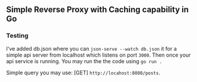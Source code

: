 ## Simple Reverse Proxy with Caching capability in Go

### Testing
I've added db.json where you can `json-serve --watch db.json` it for a simple api server from localhost which listens on port `3000`. Then once your api service is running. You may run the the code using `go run .` 

Simple query you may use: [GET] `http://locahost:8080/posts`.
